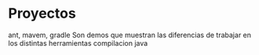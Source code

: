 # Proyectos
ant, mavem, gradle
Son demos que muestran las diferencias de trabajar en los distintas herramientas compilacion java
